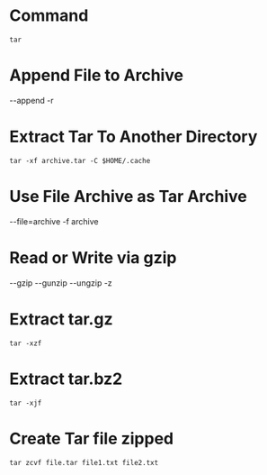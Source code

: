 # Command

```console
tar
```

# Append File to Archive

--append
-r

# Extract Tar To Another Directory

```console
tar -xf archive.tar -C $HOME/.cache
```

# Use File Archive as Tar Archive

--file=archive
-f archive

# Read or Write via gzip

--gzip
--gunzip
--ungzip
-z

# Extract tar.gz

```console
tar -xzf
```

# Extract tar.bz2

```console
tar -xjf
```

# Create Tar file zipped

```console
tar zcvf file.tar file1.txt file2.txt
```
